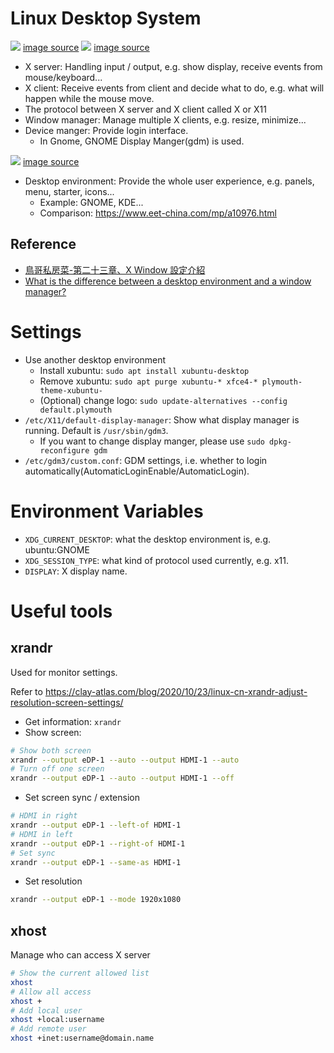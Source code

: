 # Linux Desktop System

![](https://www.cv.nrao.edu/~pmurphy/Talks/gnome/gnome-fig1.png)
[image source](https://www.cv.nrao.edu/~pmurphy/Talks/gnome/allparts.shtml)
![](https://i.stack.imgur.com/MAB7Y.png)
[image source](https://qastack.cn/unix/345344/difference-between-xorg-and-gnome-kde-xfce)

* X server: Handling input / output, e.g. show display, receive events from mouse/keyboard...
* X client: Receive events from client and decide what to do, e.g. what will happen while the mouse move.
* The protocol between X server and X client called X or X11
* Window manager: Manage multiple X clients, e.g. resize, minimize...
* Device manger: Provide login interface.
  - In Gnome, GNOME Display Manger(gdm) is used.

![](https://www.cv.nrao.edu/~pmurphy/Talks/gnome/gnome-fig2.png)
[image source](https://www.cv.nrao.edu/~pmurphy/Talks/gnome/allparts.shtml)

* Desktop environment: Provide the whole user experience, e.g. panels, menu, starter, icons...
  - Example: GNOME, KDE...
  - Comparison: https://www.eet-china.com/mp/a10976.html

## Reference
* [鳥哥私房菜-第二十三章、X Window 設定介紹](http://linux.vbird.org/linux_basic/0590xwindow.php)
* [What is the difference between a desktop environment and a window manager?](https://askubuntu.com/questions/18078/what-is-the-difference-between-a-desktop-environment-and-a-window-manager)

# Settings

* Use another desktop environment
  - Install xubuntu: `sudo apt install xubuntu-desktop`
  - Remove xubuntu: `sudo apt purge xubuntu-* xfce4-* plymouth-theme-xubuntu-`
  - (Optional) change logo: `sudo update-alternatives --config default.plymouth`
* `/etc/X11/default-display-manager`: Show what display manager is running. Default is `/usr/sbin/gdm3`.
  - If you want to change display manger, please use `sudo dpkg-reconfigure gdm`
* `/etc/gdm3/custom.conf`: GDM settings, i.e. whether to login automatically(AutomaticLoginEnable/AutomaticLogin).

# Environment Variables

* `XDG_CURRENT_DESKTOP`: what the desktop environment is, e.g. ubuntu:GNOME
* `XDG_SESSION_TYPE`: what kind of protocol used currently, e.g. x11.
* `DISPLAY`: X display name.

# Useful tools

## xrandr

Used for monitor settings.

Refer to https://clay-atlas.com/blog/2020/10/23/linux-cn-xrandr-adjust-resolution-screen-settings/

* Get information: `xrandr`
* Show screen:
```bash
# Show both screen
xrandr --output eDP-1 --auto --output HDMI-1 --auto
# Turn off one screen
xrandr --output eDP-1 --auto --output HDMI-1 --off
```
* Set screen sync / extension
```bash
# HDMI in right
xrandr --output eDP-1 --left-of HDMI-1
# HDMI in left
xrandr --output eDP-1 --right-of HDMI-1
# Set sync
xrandr --output eDP-1 --same-as HDMI-1
```
* Set resolution
```bash
xrandr --output eDP-1 --mode 1920x1080
```

## xhost

Manage who can access X server

```bash
# Show the current allowed list
xhost
# Allow all access
xhost +
# Add local user
xhost +local:username
# Add remote user
xhost +inet:username@domain.name
```
